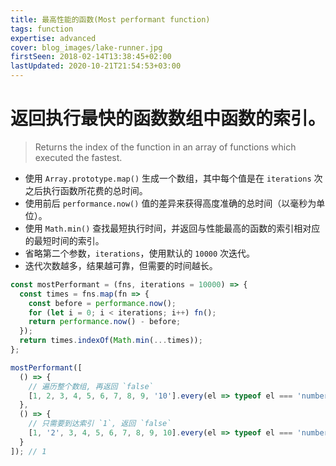 ```yaml
---
title: 最高性能的函数(Most performant function)
tags: function
expertise: advanced
cover: blog_images/lake-runner.jpg
firstSeen: 2018-02-14T13:38:45+02:00
lastUpdated: 2020-10-21T21:54:53+03:00
---
```


# 返回执行最快的函数数组中函数的索引。
> Returns the index of the function in an array of functions which executed the fastest.

- 使用 `Array.prototype.map()` 生成一个数组，其中每个值是在 `iterations` 次之后执行函数所花费的总时间。
- 使用前后 `performance.now()` 值的差异来获得高度准确的总时间（以毫秒为单位）。
- 使用 `Math.min()` 查找最短执行时间，并返回与性能最高的函数的索引相对应的最短时间的索引。
- 省略第二个参数，`iterations`，使用默认的 `10000` 次迭代。
- 迭代次数越多，结果越可靠，但需要的时间越长。

```js
const mostPerformant = (fns, iterations = 10000) => {
  const times = fns.map(fn => {
    const before = performance.now();
    for (let i = 0; i < iterations; i++) fn();
    return performance.now() - before;
  });
  return times.indexOf(Math.min(...times));
};
```

```js
mostPerformant([
  () => {
    // 遍历整个数组, 再返回 `false`
    [1, 2, 3, 4, 5, 6, 7, 8, 9, '10'].every(el => typeof el === 'number');
  },
  () => {
    // 只需要到达索引 `1`, 返回 `false`
    [1, '2', 3, 4, 5, 6, 7, 8, 9, 10].every(el => typeof el === 'number');
  }
]); // 1
```
